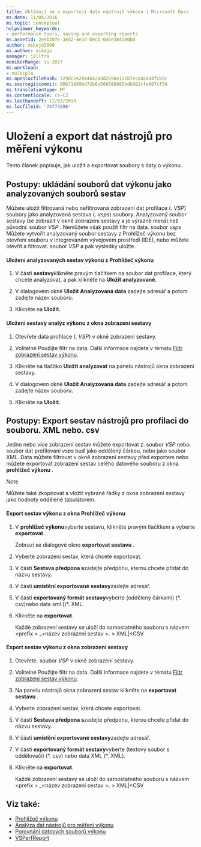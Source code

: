 ```yaml
---
title: Ukládají se a exportují data nástrojů výkonu | Microsoft Docs
ms.date: 11/04/2016
ms.topic: conceptual
helpviewer_keywords:
- performance tools, saving and exporting reports
ms.assetid: 2e9b28fe-3ed2-4e1d-b9cb-0a5e384380b0
author: mikejo5000
ms.author: mikejo
manager: jillfra
monikerRange: vs-2017
ms.workload:
- multiple
ms.openlocfilehash: 729dc2e28446420dd2590e132b7ec8a5444fcb9c
ms.sourcegitcommit: 00b71889bd72b6a566586885bdb982cfe807cf54
ms.translationtype: MT
ms.contentlocale: cs-CZ
ms.lasthandoff: 12/03/2019
ms.locfileid: "74773896"
---
```

# <a name="save-and-export-performance-tools-data"></a>Uložení a export dat nástrojů pro měření výkonu
Tento článek popisuje, jak uložit a exportovat soubory s daty o výkonu.

## <a name="how-to-save-performance-data-files-as-analyzed-report-files"></a>Postupy: ukládání souborů dat výkonu jako analyzovaných souborů sestav
 Můžete uložit filtrovaná nebo nefiltrovaná zobrazení dat profilace (. *VSP*) soubory jako analyzovaná sestava (. *vsps*) soubory. Analyzovaný soubor sestavy lze zobrazit v okně zobrazení sestavy a je výrazně menší než původní. soubor *VSP* . Nemůžete však použít filtr na data. soubor *vsps* Můžete vytvořit analyzovaný soubor sestavy z Prohlížeč výkonu bez otevření souboru v integrovaném vývojovém prostředí (IDE), nebo můžete otevřít a filtrovat. soubor *VSP* a pak výsledky uložte.

#### <a name="to-save-an-analyzed-performance-report-from-the-performance-explorer"></a>Uložení analyzovaných sestav výkonu z Prohlížeč výkonu

1. V části **sestavy**klikněte pravým tlačítkem na soubor dat profilace, který chcete analyzovat, a pak klikněte na **Uložit analyzované**.

2. V dialogovém okně **Uložit Analyzovaná data** zadejte adresář a potom zadejte název souboru.

3. Klikněte na **Uložit.**

#### <a name="to-save-an-analyzed-performance-report-from-the-report-view-window"></a>Uložení sestavy analýz výkonu z okna zobrazení sestavy

1. Otevřete data profilace (. *VSP*) v okně zobrazení sestavy.

2. Volitelné Použijte filtr na data. Další informace najdete v tématu [Filtr zobrazení sestav výkonu](../profiling/performance-report-view-filter.md).

3. Klikněte na tlačítko **Uložit analyzovat** na panelu nástrojů okna zobrazení sestavy.

4. V dialogovém okně **Uložit Analyzovaná data** zadejte adresář a potom zadejte název souboru.

5. Klikněte na **Uložit.**

## <a name="how-to-export-profiling-tools-reports-to-an-xml-or-csv-file"></a>Postupy: Export sestav nástrojů pro profilaci do souboru. XML nebo. csv
 Jedno nebo více zobrazení sestav můžete exportovat z. soubor *VSP* nebo. soubor dat profilování *vsps* buď jako oddělený čárkou, nebo jako soubor XML. Data můžete filtrovat v okně zobrazení sestavy před exportem nebo můžete exportovat zobrazení sestav celého datového souboru z okna **prohlížeč výkonu** .

> [!NOTE]
> Můžete také zkopírovat a vložit vybrané řádky z okna zobrazení sestavy jako hodnoty oddělené tabulátorem.

#### <a name="to-export-performance-reports-from-the-performance-explorer-window"></a>Export sestav výkonu z okna Prohlížeč výkonu

1. V **prohlížeč výkonu**vyberte sestavu, klikněte pravým tlačítkem a vyberte **exportovat**.

     Zobrazí se dialogové okno **exportovat sestavu** .

2. Vyberte zobrazení sestav, která chcete exportovat.

3. V části **Sestava předpona s**zadejte předponu, kterou chcete přidat do názvu sestavy.

4. V části **umístění exportované sestavy**zadejte adresář.

5. V části **exportovaný formát sestavy**vyberte (oddělený čárkami) (\*. csv\)nebo data xml (\)\*. XML.

6. Klikněte na **exportovat**.

     Každé zobrazení sestavy se uloží do samostatného souboru s názvem \<prefix > _\<název zobrazení sestav >. > XML&#124;\<CSV

#### <a name="to-export-performance-reports-from-the-report-view-window"></a>Export sestav výkonu z okna zobrazení sestavy

1. Otevřete. soubor *VSP* v okně zobrazení sestavy.

2. Volitelné Použijte filtr na data. Další informace najdete v tématu [Filtr zobrazení sestav výkonu](../profiling/performance-report-view-filter.md).

3. Na panelu nástrojů okna zobrazení sestav klikněte na **exportovat sestavu** .

4. Vyberte zobrazení sestav, která chcete exportovat.

5. V části **Sestava předpona s**zadejte předponu, kterou chcete přidat do názvu sestavy.

6. V části **umístění exportované sestavy**zadejte adresář.

7. V části **exportovaný formát sestavy**vyberte (textový soubor s oddělovači) (\*. csv) nebo data XML (\*. XML).

8. Klikněte na **exportovat**.

     Každé zobrazení sestavy se uloží do samostatného souboru s názvem \<prefix > _\<název zobrazení sestav >. > XML&#124;\<CSV

## <a name="see-also"></a>Viz také:
- [Prohlížeč výkonu](../profiling/performance-explorer.md)
- [Analýza dat nástrojů pro měření výkonu](../profiling/analyzing-performance-tools-data.md)
- [Porovnání datových souborů výkonu](../profiling/comparing-performance-data-files.md)
- [VSPerfReport](../profiling/vsperfreport.md)
